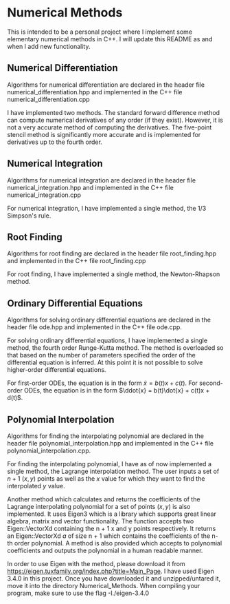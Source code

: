 # Numerical Methods

This is intended to be a personal project where I implement some elementary numerical methods in C++. I will update this README as and when I add new functionality.

## Numerical Differentiation

Algorithms for numerical differentiation are declared in the header file numerical_differentiation.hpp and implemented in the C++ file numerical_differentiation.cpp

I have implemented two methods. The standard forward difference method can compute numerical derivatives of any order (if they exist). However, it is not a very accurate method of computing the derivatives. The five-point stencil method is significantly more accurate and is implemented for derivatives up to the fourth order.

## Numerical Integration

Algorithms for numerical integration are declared in the header file numerical_integration.hpp and implemented in the C++ file numerical_integration.cpp

For numerical integration, I have implemented a single method, the 1/3 Simpson's rule.

## Root Finding

Algorithms for root finding are declared in the header file root_finding.hpp and implemented in the C++ file root_finding.cpp

For root finding, I have implemented a single method, the Newton-Rhapson method.

## Ordinary Differential Equations

Algorithms for solving ordinary differential equations are declared in the header file ode.hpp and implemented in the C++ file ode.cpp.

For solving ordinary differential equations, I have implemented a single method, the fourth order Runge-Kutta method. The method is overloaded so that based on the number of parameters specified the order of the differential equation is inferred. At this point it is not possible to solve higher-order differential equations.

For first-order ODEs, the equation is in the form $\dot{x} = b(t)x + c(t)$. For second-order ODEs, the equation is in the form $\ddot{x} = b(t)\dot{x} + c(t)x + d(t)$.

## Polynomial Interpolation

Algorithms for finding the interpolating polynomial are declared in the header file polynomial_interpolation.hpp and implemented in the C++ file polynomial_interpolation.cpp.

For finding the interpolating polynomial, I have as of now implemented a single method, the Lagrange interpolation method. The user inputs a set of $n + 1$ $(x, y)$ points as well as the $x$ value for which they want to find the interpolated $y$ value.

Another method which calculates and returns the coefficients of the Lagrange interpolating polynomial for a set of points $(x, y)$ is also implemented. It uses Eigen3 which is a library which supports great linear algebra, matrix and vector functionality. The function accepts two Eigen::VectorXd containing the n + 1 x and y points respectively. It returns an Eigen::VectorXd $a$ of size n + 1 which contains the coefficients of the n-th order polynomial. A method is also provided which accepts to polynomial coefficients and outputs the polynomial in a human readable manner.

In order to use Eigen with the method, please download it from https://eigen.tuxfamily.org/index.php?title=Main_Page. I have used Eigen 3.4.0 in this project. Once you have downloaded it and unzipped/untared it, move it into the directory Numerical_Methods. When compiling your program, make sure to use the flag -I./eigen-3.4.0
